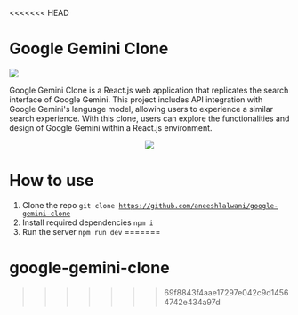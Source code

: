 <<<<<<< HEAD
# Google Gemini Clone 
<img src="https://github.com/aneeshlalwani/google-gemini-clone/blob/main/src/assets/gemini_icon.png?raw=true" />

Google Gemini Clone is a React.js web application that replicates the search interface of Google Gemini. This project includes API integration with Google Gemini's language model, allowing users to experience a similar search experience. With this clone, users can explore the functionalities and design of Google Gemini within a React.js environment.

<div align="center">
  <img src="https://github.com/aneeshlalwani/google-gemini-clone/blob/main/src/assets/output_img.png?raw=true"/>
</div>

# How to use

1.  Clone the repo <code>git clone https://github.com/aneeshlalwani/google-gemini-clone </code>
2.  Install required dependencies <code>npm i</code>
3. Run the server <code>npm run dev</code>
=======
# google-gemini-clone
>>>>>>> 69f8843f4aae17297e042c9d14564742e434a97d
